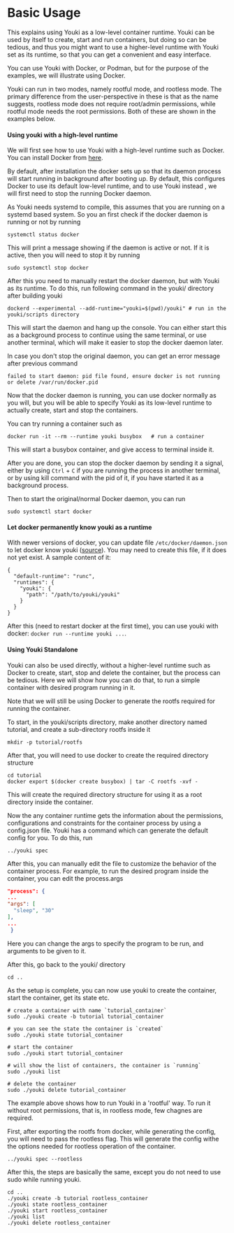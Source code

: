 # Basic Usage

This explains using Youki as a low-level container runtime. Youki can be used by itself to create, start and run containers, but doing so can be tedious, and thus you might want to use a higher-level runtime with Youki set as its runtime, so that you can get a convenient and easy interface.

You can use Youki with Docker, or Podman, but for the purpose of the examples, we will illustrate using Docker.

Youki can run in two modes, namely rootful mode, and rootless mode. The primary difference from the user-perspective in these is that as the name suggests, rootless mode does not require root/admin permissions, while rootful mode needs the root permissions. Both of these are shown in the examples below.

#### Using youki with a high-level runtime

We will first see how to use Youki with a high-level runtime such as Docker. You can install Docker from [here](https://docs.docker.com/engine/install/).

By default, after installation the docker sets up so that its daemon process will start running in background after booting up. By default, this configures Docker to use its default low-level runtime, and to use Youki instead , we will first need to stop the running Docker daemon.

As Youki needs systemd to compile, this assumes that you are running on a systemd based system. So you an first check if the docker daemon is running or not by running

```console
systemctl status docker
```

This will print a message showing if the daemon is active or not. If it is active, then you will need to stop it by running

```console
sudo systemctl stop docker
```

After this you need to manually restart the docker daemon, but with Youki as its runtime. To do this, run following command in the youki/ directory after building youki

```console
dockerd --experimental --add-runtime="youki=$(pwd)/youki" # run in the youki/scripts directory
```

This will start the daemon and hang up the console. You can either start this as a background process to continue using the same terminal, or use another terminal, which will make it easier to stop the docker daemon later.

In case you don't stop the original daemon, you can get an error message after previous command

```
failed to start daemon: pid file found, ensure docker is not running or delete /var/run/docker.pid
```

Now that the docker daemon is running, you can use docker normally as you will, but you will be able to specify Youki as its low-level runtime to actually create, start and stop the containers.

You can try running a container such as

```console
docker run -it --rm --runtime youki busybox   # run a container
```

This will start a busybox container, and give access to terminal inside it.

After you are done, you can stop the docker daemon by sending it a signal, either by using `Ctrl` + `C` if you are running the process in another terminal, or by using kill command with the pid of it, if you have started it as a background process.

Then to start the original/normal Docker daemon, you can run

```console
sudo systemctl start docker
```

#### Let docker permanently know youki as a runtime

With newer versions of docker, you can update file `/etc/docker/daemon.json` to
let docker know youki
([source](https://docs.docker.com/engine/reference/commandline/dockerd/#on-linux)).
You may need to create this file, if it does not yet exist. A sample content of it:

```
{
  "default-runtime": "runc",
  "runtimes": {
    "youki": {
      "path": "/path/to/youki/youki"
    }
  }
}
```

After this (need to restart docker at the first time), you can use youki
with docker: `docker run --runtime youki ...`.

#### Using Youki Standalone

Youki can also be used directly, without a higher-level runtime such as Docker to create, start, stop and delete the container, but the process can be tedious. Here we will show how you can do that, to run a simple container with desired program running in it.

Note that we will still be using Docker to generate the rootfs required for running the container.

To start, in the youki/scripts directory, make another directory named tutorial, and create a sub-directory rootfs inside it

```console
mkdir -p tutorial/rootfs
```

After that, you will need to use docker to create the required directory structure

```console
cd tutorial
docker export $(docker create busybox) | tar -C rootfs -xvf -
```

This will create the required directory structure for using it as a root directory inside the container.

Now the any container runtime gets the information about the permissions, configurations and constraints for the container process by using a config.json file. Youki has a command which can generate the default config for you. To do this, run

```console
../youki spec
```

After this, you can manually edit the file to customize the behavior of the container process. For example, to run the desired program inside the container, you can edit the process.args

```json
"process": {
...
"args": [
  "sleep", "30"
],
...
 }
```

Here you can change the args to specify the program to be run, and arguments to be given to it.

After this, go back to the youki/ directory

```console
cd ..
```

As the setup is complete, you can now use youki to create the container, start the container, get its state etc.

```console
# create a container with name `tutorial_container`
sudo ./youki create -b tutorial tutorial_container

# you can see the state the container is `created`
sudo ./youki state tutorial_container

# start the container
sudo ./youki start tutorial_container

# will show the list of containers, the container is `running`
sudo ./youki list

# delete the container
sudo ./youki delete tutorial_container
```

The example above shows how to run Youki in a 'rootful' way. To run it without root permissions, that is, in rootless mode, few chagnes are required.

First, after exporting the rootfs from docker, while generating the config, you will need to pass the rootless flag. This will generate the config withe the options needed for rootless operation of the container.

```console
../youki spec --rootless
```

After this, the steps are basically the same, except you do not need to use sudo while running youki.

```console
cd ..
./youki create -b tutorial rootless_container
./youki state rootless_container
./youki start rootless_container
./youki list
./youki delete rootless_container
```
